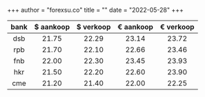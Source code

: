 +++
author = "forexsu.co"
title = ""
date = "2022-05-28"
+++

bank |$ aankoop |$ verkoop |€ aankoop |€ verkoop
:-----:|:-----:|:-----:|:-----:|:-----:
dsb  |21.75|22.29|23.14|23.72
rpb  |21.70|22.10|22.66|23.46
fnb  |22.00|22.30|23.45|23.93
hkr  |21.50|22.20|22.60|23.90
cme  |21.20|21.40|22.00|22.25
